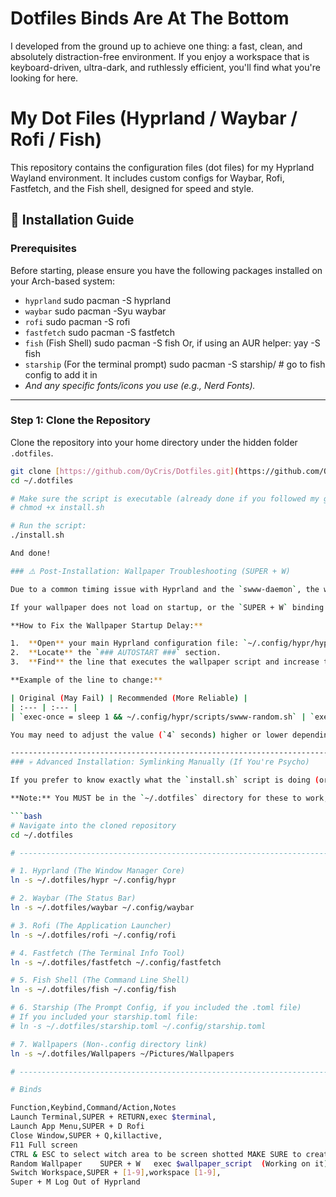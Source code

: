 # Dotfiles Binds Are At The Bottom 
I developed from the ground up to achieve one thing: a fast, clean, and absolutely distraction-free environment.  If you enjoy a workspace that is keyboard-driven, ultra-dark, and ruthlessly efficient, you'll find what you're looking for here.



# My Dot Files (Hyprland / Waybar / Rofi / Fish)

This repository contains the configuration files (dot files) for my Hyprland Wayland environment. It includes custom configs for Waybar, Rofi, Fastfetch, and the Fish shell, designed for speed and style.

## 🚀 Installation Guide

### Prerequisites

Before starting, please ensure you have the following packages installed on your Arch-based system:
* `hyprland` sudo pacman -S hyprland
* `waybar`   sudo pacman -Syu waybar
* `rofi`     sudo pacman -S rofi
* `fastfetch` sudo pacman -S fastfetch
* `fish` (Fish Shell) sudo pacman -S fish Or, if using an AUR helper: yay -S fish
* `starship` (For the terminal prompt) sudo pacman -S starship/ # go to fish config to add it in 
* *And any specific fonts/icons you use (e.g., Nerd Fonts).* 


-------------------------------------------------------------------------------------------------

### Step 1: Clone the Repository

Clone the repository into your home directory under the hidden folder `.dotfiles`.

```bash
git clone [https://github.com/OyCris/Dotfiles.git](https://github.com/OyCris/Dotfiles.git) ~/.dotfiles
cd ~/.dotfiles

# Make sure the script is executable (already done if you followed my guide)
# chmod +x install.sh 

# Run the script:
./install.sh

And done!

### ⚠️ Post-Installation: Wallpaper Troubleshooting (SUPER + W)

Due to a common timing issue with Hyprland and the `swww-daemon`, the wallpaper script might fail to run on initial login, resulting in the error: `"Socket file not found..."`.

If your wallpaper does not load on startup, or the `SUPER + W` binding only works after manually running the script once, you may need to increase the startup delay.

**How to Fix the Wallpaper Startup Delay:**

1.  **Open** your main Hyprland configuration file: `~/.config/hypr/hyprland.conf` 
2.  **Locate** the `### AUTOSTART ###` section.
3.  **Find** the line that executes the wallpaper script and increase the `sleep` value.

**Example of the line to change:**

| Original (May Fail) | Recommended (More Reliable) |
| :--- | :--- |
| `exec-once = sleep 1 && ~/.config/hypr/scripts/swww-random.sh` | `exec-once = sleep 4 && ~/.config/hypr/scripts/swww-random.sh` |

You may need to adjust the value (`4` seconds) higher or lower depending on the speed of your hardware. A value between `3` and `5` seconds is usually a safe and reliable choice.

------------------------------------------------------------------------------------------------------------------------------------------------------------------------------------------------------------------------------------------
### 💀 Advanced Installation: Symlinking Manually (If You're Psycho)

If you prefer to know exactly what the `install.sh` script is doing (or if you are a true Arch Linux user who distrusts automation), here are the individual commands to create the symlinks for your configs.

**Note:** You MUST be in the `~/.dotfiles` directory for these to work, and you must manually delete or back up any existing config folders first!

```bash
# Navigate into the cloned repository
cd ~/.dotfiles

# -------------------------------------------------------------------------------------------------

# 1. Hyprland (The Window Manager Core)
ln -s ~/.dotfiles/hypr ~/.config/hypr

# 2. Waybar (The Status Bar)
ln -s ~/.dotfiles/waybar ~/.config/waybar

# 3. Rofi (The Application Launcher)
ln -s ~/.dotfiles/rofi ~/.config/rofi

# 4. Fastfetch (The Terminal Info Tool)
ln -s ~/.dotfiles/fastfetch ~/.config/fastfetch

# 5. Fish Shell (The Command Line Shell)
ln -s ~/.dotfiles/fish ~/.config/fish

# 6. Starship (The Prompt Config, if you included the .toml file)
# If you included your starship.toml file:
# ln -s ~/.dotfiles/starship.toml ~/.config/starship.toml 

# 7. Wallpapers (Non-.config directory link)
ln -s ~/.dotfiles/Wallpapers ~/Pictures/Wallpapers

# -------------------------------------------------------------------------------------------------

# Binds

Function,Keybind,Command/Action,Notes
Launch Terminal,SUPER + RETURN,exec $terminal,
Launch App Menu,SUPER + D Rofi 
Close Window,SUPER + Q,killactive,
F11 Full screen
CTRL & ESC to select witch area to be screen shotted MAKE SURE to create a directory with the title ~/Pictures/Screenshots/ for captures to save correctly.
Random Wallpaper	SUPER + W	exec $wallpaper_script	(Working on it) It might randomize the same image; just keep pressing until you get a new one.
Switch Workspace,SUPER + [1-9],workspace [1-9],
Super + M Log Out of Hyprland
